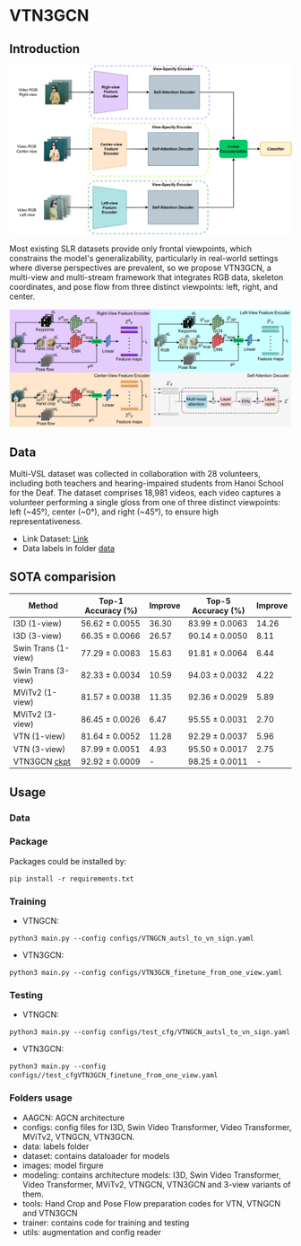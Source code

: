 # VTN3GCN
## Introduction
<img src="images/VTN3GCN.jpg" width="800">

Most existing SLR datasets provide only frontal viewpoints, which constrains the model's generalizability, particularly in real-world settings where diverse perspectives are prevalent, so we propose VTN3GCN, a multi-view and multi-stream framework that integrates RGB data, skeleton coordinates, and pose flow from three distinct viewpoints: left, right, and center. 

<img src="images/VTN3GCN-Ele.jpg" width="800">

## Data
Multi-VSL dataset was collected in collaboration with 28 volunteers, including both teachers and hearing-impaired students from Hanoi School for the Deaf. The dataset comprises 18,981 videos, each video captures a volunteer performing a single gloss from one of three distinct viewpoints: left (~45°), center (~0°), and right (~45°), to ensure high representativeness.
- Link Dataset: [Link](https://drive.google.com/drive/folders/1yUU1m2hy_CjaXDDoR_6i9Y3T1XL2pD4C)
- Data labels in folder [data](https://github.com/fossbk/MultiView-ISLR/tree/main/VTN3GCN/data)

## SOTA comparision
 Method               | Top-1 Accuracy (%) | Improve | Top-5 Accuracy (%) | Improve |
|---------------------|---------------------|---------|---------------------|---------|
| I3D (1-view)        | 56.62 ± 0.0055      | 36.30   | 83.99 ± 0.0063      | 14.26   |
| I3D (3-view)        | 66.35 ± 0.0066      | 26.57   | 90.14 ± 0.0050      | 8.11    |
| Swin Trans (1-view) | 77.29 ± 0.0083      | 15.63   | 91.81 ± 0.0064      | 6.44    |
| Swin Trans (3-view) | 82.33 ± 0.0034      | 10.59   | 94.03 ± 0.0032      | 4.22    |
| MViTv2 (1-view)     | 81.57 ± 0.0038      | 11.35   | 92.36 ± 0.0029      | 5.89    |
| MViTv2 (3-view)     | 86.45 ± 0.0026      | 6.47    | 95.55 ± 0.0031      | 2.70    |
| VTN (1-view)        | 81.64 ± 0.0052      | 11.28   | 92.29 ± 0.0037      | 5.96    |
| VTN (3-view)        | 87.99 ± 0.0051      | 4.93    | 95.50 ± 0.0017      | 2.75    |
| VTN3GCN [ckpt](https://drive.google.com/drive/folders/12dScaCjePvTyxvlWElGVTYv12UFcHN9U?usp=drive_link)      | 92.92 ± 0.0009      | -       | 98.25 ± 0.0011      | -       |

## Usage
### Data
### Package
Packages could be installed by:
```
pip install -r requirements.txt
```
### Training
- VTNGCN:
```
python3 main.py --config configs/VTNGCN_autsl_to_vn_sign.yaml
```
- VTN3GCN:
```
python3 main.py --config configs/VTN3GCN_finetune_from_one_view.yaml
```
### Testing
- VTNGCN:
```
python3 main.py --config configs/test_cfg/VTNGCN_autsl_to_vn_sign.yaml
```
- VTN3GCN:
```
python3 main.py --config configs//test_cfgVTN3GCN_finetune_from_one_view.yaml
```
### Folders usage
- AAGCN: AGCN architecture
- configs: config files for I3D, Swin Video Transformer, Video Transformer, MViTv2, VTNGCN, VTN3GCN.
- data: labels folder
- dataset: contains dataloader for models
- images: model firgure
- modeling: contains architecture models: I3D, Swin Video Transformer, Video Transformer, MViTv2, VTNGCN, VTN3GCN and 3-view variants of them.
- tools: Hand Crop and Pose Flow preparation codes for VTN, VTNGCN and VTN3GCN
- trainer: contains code for training and testing
- utils: augmentation and config reader
